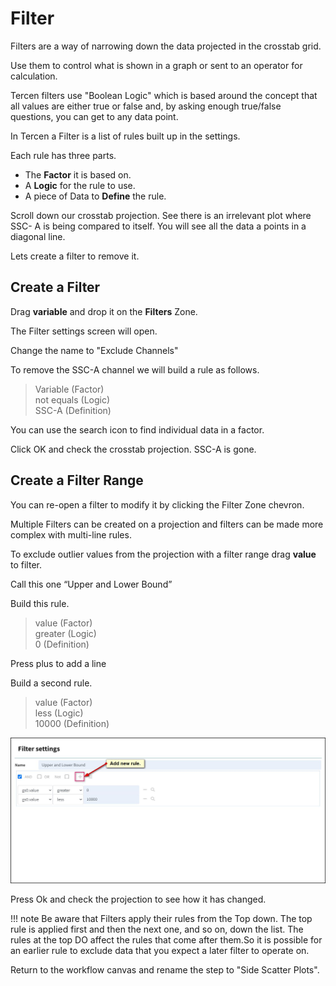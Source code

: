 # Filter

Filters are a way of narrowing down the data projected in the crosstab grid.

Use them to control what is shown in a graph or sent to an operator for calculation.

Tercen filters use "Boolean Logic" which is based around the concept that all values are either true or false and, by asking enough true/false questions, you can get to any data point.

In Tercen a Filter is a list of rules built up in the settings.

Each rule has three parts.

- The **Factor** it is based on.
- A **Logic** for the rule to use.
- A piece of Data to **Define** the rule.

Scroll down our crosstab projection. See there is an irrelevant plot where SSC- A is being compared to itself. You will see all the data a points in a diagonal line.

Lets create a filter to remove it.

## Create a Filter

Drag **variable** and drop it on the **Filters** Zone.

The Filter settings screen will open.

Change the name to "Exclude Channels"

To remove the SSC-A channel we will build a rule as follows.
> Variable (Factor)  
> not equals  (Logic)  
> SSC-A (Definition)  

You can use the search icon to find individual data in a factor.

Click OK and check the crosstab projection. SSC-A is gone.

## Create a Filter Range

You can re-open a filter to modify it by clicking the Filter Zone chevron.

Multiple Filters can be created on a projection and filters can be made more complex with multi-line rules.

To exclude outlier values from the projection with a filter range drag **value** to filter.

Call this one “Upper and Lower Bound”

Build this rule.
> value (Factor)  
> greater (Logic)  
> 0 (Definition)  

Press plus to add a line

Build a second rule.
> value (Factor)  
> less (Logic)  
> 10000 (Definition)  

![Screenshot](img/starter_guide_Filter_3.jpg)

Press Ok and check the projection to see how it has changed.

!!! note
    Be aware that Filters apply their rules from the Top down. The top rule is applied first and then the next one, and so on, down the list. The rules at the top DO affect the rules that come after them.So it is possible for an earlier rule to exclude data that you expect a later filter to operate on.

Return to the workflow canvas and rename the step to "Side Scatter Plots".
